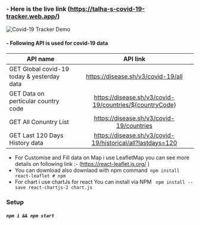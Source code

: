 ### - Here is the live link (https://talha-s-covid-19-tracker.web.app/)
![Covid-19 Tracker Demo](https://github.com/talhapatel/covid-19-tracker-react/blob/master/src/preview/screenview.gif)
#### - Following API is used for  covid-19 data
| API name   |      API link      | 
|----------|:-------------:|
| GET Global covid-19 today & yesterday data |  https://disease.sh/v3/covid-19/all |
|GET Data on perticular country code |    https://disease.sh/v3/covid-19/countries/${countryCode}   | 
| GET All Conuntry List | https://disease.sh/v3/covid-19/countries | 
| GET Last 120 Days History data  | https://disease.sh/v3/covid-19/historical/all?lastdays=120 | 

- For Customise and Fill data on Map i use LeafletMap you can see more details on following link :- (https://react-leaflet.js.org/ )
- You can download also downlaod with npm command``` npm install react-leaflet # npm```
- For chart i use chartJs for react You can install via NPM ``` npm install --save react-chartjs-2 chart.js```

### Setup
##### `npm i && npm start`









 


